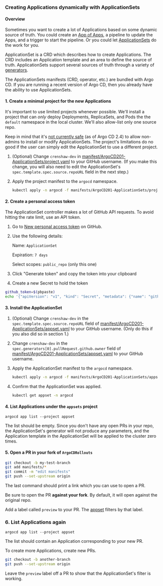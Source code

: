 ### Creating Applications dynamically with ApplicationSets

#### Overview

Sometimes you want to create a lot of Applications based on some dynamic source of truth. You could create an 
[App of Apps](https://argo-cd.readthedocs.io/en/stable/operator-manual/declarative-setup/#app-of-apps), a pipeline
to update the Apps, and a trigger to start the pipeline. Or you could let 
[ApplicationSets](https://argo-cd.readthedocs.io/en/stable/operator-manual/applicationset/) do the work for you.

ApplicationSet is a CRD which describes how to create Applications. The CRD includes an Application template and an
area to define the source of truth. ApplicationSets support several sources of truth through a variety of 
[generators](https://argo-cd.readthedocs.io/en/stable/operator-manual/applicationset/Generators/).

The ApplicationSets manifests (CRD, operator, etc.) are bundled with Argo CD. If you are running a recent version of 
Argo CD, then you already have the ability to use ApplicationSets.

#### 1. Create a minimal project for the new Applications

It's important to use limited projects whenever possible. We'll install a project that can _only_ deploy Deployments, 
ReplicaSets, and Pods the the `default` namespace in the local cluster. We'll also allow-list only one source repo.

Keep in mind that it's [not currently safe](https://argo-cd.readthedocs.io/en/stable/operator-manual/applicationset/Security/)
(as of Argo CD 2.4) to allow non-admins to install or modify ApplicationSets. The project's limitations do no good if 
the user can simply edit the ApplicationSet to use a different project.

1. (Optional) Change `crenshaw-dev` in [manifest/ArgoCD201-ApplicationSets/project.yaml](../../manifests/ArgoCD201-ApplicationSets/project.yaml) to your GitHub username.
   (If you make this change, you will also need to edit the ApplicationSet's `spec.template.spec.source.repoURL` field in the next step.)

2. Apply the project manifest to the `argocd` namespace.

   ```sh
   kubectl apply -n argocd -f manifests/ArgoCD201-ApplicationSets/project.yaml
   ```
   
#### 2. Create a personal access token

The ApplicationSet controller makes a lot of GitHub API requests. To avoid hitting the rate limit, use an API token.

1. Go to [New personal access token](https://github.com/settings/tokens/new) on GitHub.

2. Use the following details:

   Name: `ApplicationSet`
   
   Expiration: `7 days`

   Select scopes: `public_repo` (only this one)

3. Click "Generate token" and copy the token into your clipboard

4. Create a new Secret to hold the token

```sh
github_token=$(pbpaste)
echo '{"apiVersion": "v1", "kind": "Secret", "metadata": {"name": "github-token"}, "stringData": {"token": "'$github_token'"}}' | kubectl apply -n argocd -f - 
```
   
#### 3. Install the ApplicationSet

1. (Optional) Change `crenshaw-dev` in the `spec.template.spec.source.repoURL` field of [manifest/ArgoCD201-ApplicationSets/appset.yaml](../../manifests/ArgoCD201-ApplicationSets/appset.yaml) to your GitHub username. (Only do this if you also did so in section 1.)

2. Change `crenshaw-dev` in the `spec.generators[0].pullRequest.github.owner` field of [manifest/ArgoCD201-ApplicationSets/appset.yaml](../../manifests/ArgoCD201-ApplicationSets/appset.yaml) to your GitHub username.

3. Apply the ApplicationSet manifest to the `argocd` namespace.

   ```sh
   kubectl apply -n argocd -f manifests/ArgoCD201-ApplicationSets/appset.yaml
   ```

4. Confirm that the ApplicationSet was applied.

   ```sh
   kubectl get appset -n argocd
   ```

#### 4. List Applications under the `appsets` project

```shell
argocd app list --project appset
```

The list should be empty. Since you don't have any open PRs in your repo, the ApplicationSet's generator will not
produce any parameters, and the Application template in the ApplicationSet will be applied to the cluster zero times.

#### 5. Open a PR in your fork of `ArgoCDRollouts`

```sh
git checkout -b my-test-branch
git add manifests/*
git commit -m "edit manifests"
git push --set-upstream origin
```

The last command should print a link which you can use to open a PR.

Be sure to open the PR **against your fork**. By default, it will open against the original repo.

Add a label called `preview` to your PR. The [appset](../../manifests/ArgoCD201-ApplicationSets/appset.yaml) filters
by that label.

### 6. List Applications again

```shell
argocd app list --project appset
```

The list should contain an Application corresponding to your new PR.

To create more Applications, create new PRs.

```sh
git checkout -b another-branch
git push --set-upstream origin
```

Leave the `preview` label off a PR to show that the ApplicationSet's filter is working.
